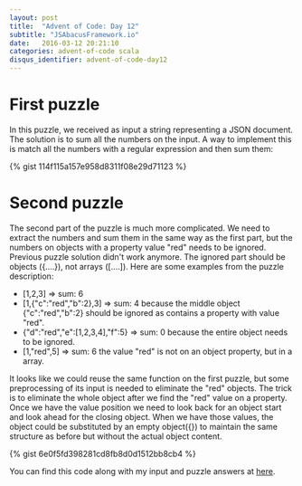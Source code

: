 ```yaml
---
layout: post
title:  "Advent of Code: Day 12"
subtitle: "JSAbacusFramework.io"
date:   2016-03-12 20:21:10
categories: advent-of-code scala
disqus_identifier: advent-of-code-day12
---
```

# First puzzle
In this puzzle, we received as input a string representing a JSON document. The solution is to sum all the numbers on the input. A way to implement this is match all the numbers with a regular expression and then sum them:

{% gist 114f115a157e958d8311f08e29d71123 %}

# Second puzzle
The second part of the puzzle is much more complicated. We need to extract the numbers and sum them in the same way as the first part, but the numbers on objects with a property value "red" needs to be ignored. Previous puzzle solution didn't work anymore. The ignored part should be objects ({....}), not arrays ([....]). Here are some examples from the puzzle description:

- [1,2,3] => sum: 6
- [1,{"c":"red","b":2},3] => sum: 4 because the middle object {"c":"red","b":2} should be ignored as contains a property with value "red".
- {"d":"red","e":[1,2,3,4],"f":5} => sum: 0 because the entire object needs to be ignored.
- [1,"red",5] => sum: 6 the value "red" is not on an object property, but in a array.

It looks like we could reuse the same function on the first puzzle, but some preprocessing of its input is needed to eliminate the "red" objects. The trick is to eliminate the whole object after we find the "red" value on a property. Once we have the value position we need to look back for an object start and look ahead for the closing object. When we have those values, the object could be substituted by an empty object({}) to maintain the same structure as before but without the actual object content.

{% gist 6e0f5fd398281cd8fb8d0d1512bb8cb4 %}

You can find this code along with my input and puzzle answers at [here](https://github.com/darienmt/advent-of-code/blob/master/scala/src/main/scala/Day12.sc).
